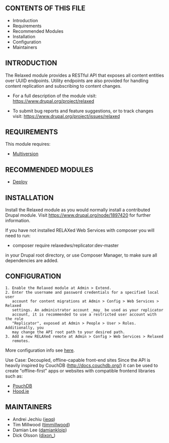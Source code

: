CONTENTS OF THIS FILE
---------------------

 * Introduction
 * Requirements
 * Recommended Modules
 * Installation
 * Configuration
 * Maintainers


INTRODUCTION
------------

The Relaxed module provides a RESTful API that exposes all content entities over
UUID endpoints. Utility endpoints are also provided for handling content
replication and subscribing to content changes.

 * For a full description of the module visit:
   https://www.drupal.org/project/relaxed

 * To submit bug reports and feature suggestions, or to track changes visit:
   https://www.drupal.org/project/issues/relaxed


REQUIREMENTS
------------

This module requires:

 * [Multiversion](https://www.drupal.org/project/multiversion)


RECOMMENDED MODULES
-------------------

 * [Deploy](https://www.drupal.org/project/deploy)


INSTALLATION
------------

Install the Relaxed module as you would normally install a contributed Drupal
module. Visit https://www.drupal.org/node/1897420 for further information.

If you have not installed RELAXed Web Services with composer you will need to
run:

 * composer require relaxedws/replicator:dev-master

in your Drupal root directory, or use Composer Manager, to make sure all
dependencies are added.


CONFIGURATION
-------------
    1. Enable the Relaxed module at Admin > Extend.
    2. Enter the username and password credentials for a specified local user
       account for content migrations at Admin > Config > Web Services > Relaxed
       settings. An administrator account _may_ be used as your replicator
       account, it is recommended to use a restricted user account with the role
       "Replicator", exposed at Admin > People > User > Roles. Additionally, you
       may change the API root path to your desired path.
    3. Add a new RELAXed remote at Admin > Config > Web Services > Relaxed
       remotes.

More configuration info see [here](https://www.drupal.org/docs/8/modules/deploy/drupal-to-drupal-deployment-between-two-or-more-sites).

Use Case: Decoupled, offline-capable front-end sites
Since the API is heavily inspired by CouchDB (http://docs.couchdb.org/) it can
be used to create "offline-first" apps or websites with compatible frontend
libraries such as:

 * [PouchDB](http://pouchdb.com)
 * [Hood.ie](http://hood.ie)


MAINTAINERS
-----------

 * Andrei Jechiu ([jeqq](https://www.drupal.org/u/jeqq))
 * Tim Millwood ([timmillwood](https://www.drupal.org/u/timmillwood))
 * Damian Lee ([damiankloip](https://www.drupal.org/u/damiankloip))
 * Dick Olsson ([dixon_](https://www.drupal.org/u/dixon_))
